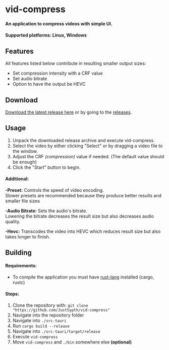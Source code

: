 # vid-compress  

  #### An application to compress videos with simple UI.
  #### Supported platforms: Linux, Windows

## Features
  All features listed below contribute in resulting smaller output sizes:
  - Set compression intensity with a CRF value
  - Set audio bitrate
  - Option to have the output be HEVC

## Download
  [Download the latest release here](https://github.com/JustSypth/vid-compress/releases/latest) or by going to the [releases](https://github.com/JustSypth/vid-compress/releases/).

## Usage
  1. Unpack the downloaded release archive and execute vid-compress.
  2. Select the video by either clicking "Select" or by dragging a video file to the window.
  3. Adjust the CRF <i> (compression) </i> value if needed. (The default value should be enough)
  4. Click the "Start" button to begin.

#### Additional:
  **-Preset:** Controls the speed of video encoding.   
    Slower presets are recommended because they produce better results and smaller file sizes
    
  **-Audio Bitrate:** Sets the audio's bitrate.   
    Lowering the bitrate decreases the result size but also decreases audio quality.

  **-Hevc:** Transcodes the video into HEVC which reduces result size but also takes longer to finish.

## Building
  #### Requirements:
  - To compile the application you must have [rust-lang](https://www.rust-lang.org/) installed (cargo, rustc)

  #### Steps:
  1. Clone the repository with: `git clone "https://github.com/JustSypth/vid-compress"`
  2. Navigate into the repository folder
  3. Navigate into `./src-tauri`
  4. Run `cargo build --release`
  5. Navigate into `./src-tauri/target/release`
  6. Execute `vid-compress`  
  7. Move `vid-compress` and `./bin` somewhere else **(optional)**
